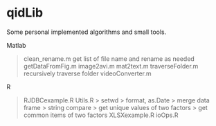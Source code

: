 qidLib
======

Some personal implemented algorithms and small tools.

Matlab
> clean_rename.m 
    get list of file name and rename as needed
> getDataFromFig.m
> image2avi.m
> mat2text.m
> traverseFolder.m 
    recursively traverse folder
> videoConverter.m

R
> RJDBCexample.R
> Utils.R
    > setwd
    > format, as.Date
    > merge data frame
    > string compare
    > get unique values of two factors
    > get common items of two factors
> XLSXexample.R
> ioOps.R
